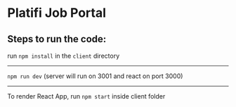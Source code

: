 # Platifi Job Portal


## Steps to run the code:

 run `npm install` in the `client` directory <hr/>
 
`npm run dev` (server will run on 3001 and react on port 3000)<hr/>

 To render React App, run `npm start` inside client folder
